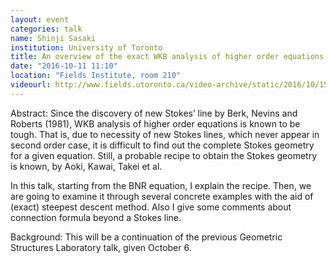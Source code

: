 ```yaml
---
layout: event
categories: talk
name: Shinji Sasaki
institution: University of Toronto
title: An overview of the exact WKB analysis of higher order equations (continued)
date: "2016-10-11 11:10"
location: "Fields Institute, room 210"
videourl: http://www.fields.utoronto.ca/video-archive/static/2016/10/1511-16175/mergedvideo.ogv
---
```

Abstract: Since the discovery of new Stokes’ line by Berk, Nevins and Roberts (1981), WKB analysis of higher order equations is known to be tough. That is, due to necessity of new Stokes lines, which never appear in second order case, it is difficult to find out the complete Stokes geometry for a given equation. Still, a probable recipe to obtain the Stokes geometry is known, by Aoki, Kawai, Takei et al.

In this talk, starting from the BNR equation, I explain the recipe. Then, we are going to examine it through several concrete examples with the aid of (exact) steepest descent method. Also I give some comments about connection formula beyond a Stokes line.

Background: This will be a continuation of the previous Geometric Structures Laboratory talk, given October 6.
